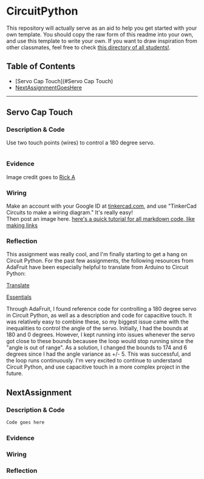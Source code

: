 # CircuitPython
This repository will actually serve as an aid to help you get started with your own template.  You should copy the raw form of this readme into your own, and use this template to write your own.  If you want to draw inspiration from other classmates, feel free to check [this directory of all students!](https://github.com/chssigma/Class_Accounts).
## Table of Contents
* [Servo Cap Touch](#Servo Cap Touch)
* [NextAssignmentGoesHere](#NextAssignment)
---

## Servo Cap Touch

### Description & Code
Use two touch points (wires) to control a 180 degree servo. 

```python


```


### Evidence


Image credit goes to [Rick A](https://www.youtube.com/watch?v=dQw4w9WgXcQ&scrlybrkr=8931d0bc)



### Wiring
Make an account with your Google ID at [tinkercad.com](https://www.tinkercad.com/learn/circuits), and use "TinkerCad Circuits to make a wiring diagram."  It's really easy!  
Then post an image here.   [here's a quick tutorial for all markdown code, like making links](https://guides.github.com/features/mastering-markdown/)

### Reflection
This assignment was really cool, and I'm finally starting to get a hang on Circuit Python. For the past few assignments, the following resources from AdaFruit have been especially helpful to translate from Arduino to Circuit Python:

[Translate](https://learn.adafruit.com/arduino-to-circuitpython?view=all#analog-pwm-output)

[Essentials](https://learn.adafruit.com/circuitpython-essentials/circuitpython-servo)

Through AdaFruit, I found reference code for controlling a 180 degree servo in Circuit Python, as well as a description and code for capacitive touch. It was relatively easy to combine these, so my biggest issue came with the inequalities to control the angle of the servo. Initially, I had the bounds at 180 and 0 degrees. However, I kept running into issues whenever the servo got close to these bounds becausee the loop would stop running since the "angle is out of range". As a solution, I changed the bounds to 174 and 6 degrees since I had the angle variance as +/- 5. This was successful, and the loop runs continuously. I'm very excited to continue to understand Circuit Python, and use capacitive touch in a more complex project in the future.   



## NextAssignment

### Description & Code

```python
Code goes here

```

### Evidence

### Wiring

### Reflection
